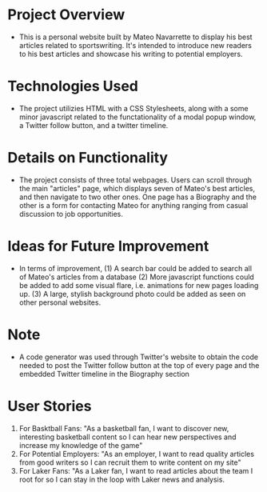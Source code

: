 # Project Overview  
 - This is a personal website built by Mateo Navarrette to display his best articles related to sportswriting. It's intended to introduce new readers to his best articles and showcase his writing to potential employers.  
# Technologies Used  
 - The project utilizies HTML with a CSS Stylesheets, along with a some minor javascript related to the functationality of a modal popup window, a Twitter follow button, and a twitter timeline.  
# Details on Functionality  
 - The project consists of three total webpages. Users can scroll through the main "articles" page, which displays seven of Mateo's best articles, and then navigate to two other ones. One page has a Biography and the other is a form for contacting Mateo for anything ranging from casual discussion to job opportunities.  
# Ideas for Future Improvement  
 - In terms of improvement, (1) A search bar could be added to search all of Mateo's articles from a database (2) More javascript functions could be added to add some visual flare, i.e. animations for new pages loading up. (3) A large, stylish background photo could be added as seen on other personal websites. 
# Note  
 - A code generator was used through Twitter's website to obtain the code needed to post the Twitter follow button at the top of every page and the embedded Twitter timeline in the Biography section  
# User Stories  
1. For Basktball Fans: "As a basketball fan, I want to discover new, interesting basketball content so I can hear new perspectives and increase my knowledge of the game"  
2. For Potential Employers: "As an employer, I want to read quality articles from good writers so I can recruit them to write content on my site"  
3. For Laker Fans: "As a Laker fan, I want to read articles about the team I root for so I can stay in the loop with Laker news and analysis.